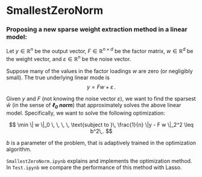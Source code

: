 # SmallestZeroNorm

### Proposing a new sparse weight extraction method in a linear model:

 Let $y \in \mathbb{R}^n$ be the output vector, $F \in \mathbb{R}^{n \times d}$ be the factor matrix, $w \in \mathbb{R}^d$ be the weight vector, and $\varepsilon \in \mathbb{R}^n$ be the noise vector. 

Suppose many of the values in the factor loadings $w$ are zero (or negligibly small). The true underlying linear mode is 
$$
y = F w + \varepsilon\,.
$$

Given $y$ and $F$ (not knowing the noise vector $\varepsilon$), we want to find the sparsest $\hat w$ (in the sense of ***$\mathbf{\ell_0}$ norm***) that approximately solves the above linear model. Specifically, we want to solve the following optimization:

$$
\min \| w \|_0 \, \, \, \, \text{subject to }\, \frac{1}{n} \|y - F w \|_2^2 \leq b^2\,.
$$

$b$ is a parameter of the problem, that is adaptively trained in the optimization algorithm.

```SmallestZeroNorm.ipynb``` explains and implements the optimization method. In ```Test.ipynb``` we compare the performance of this method with Lasso. 